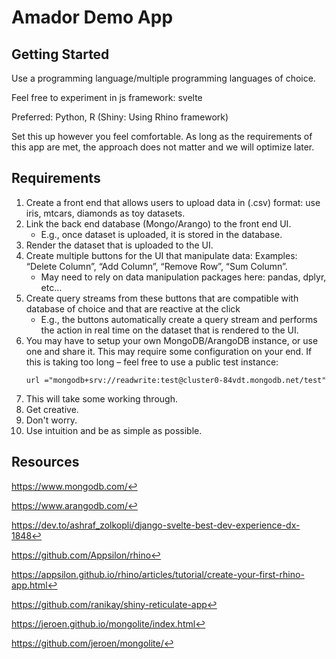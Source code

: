 # Amador Demo App

## Getting Started

Use a programming language/multiple programming languages of choice.

Feel free to experiment in js framework: svelte

Preferred: Python, R (Shiny: Using Rhino framework)

Set this up however you feel comfortable. As long as the requirements of this app are met, the approach does not matter and we will optimize later.

## Requirements

1.  Create a front end that allows users to upload data in (.csv) format: use iris, mtcars, diamonds as toy datasets.
2.  Link the back end database (Mongo/Arango) to the front end UI.
    -   E.g., once dataset is uploaded, it is stored in the database.
3.  Render the dataset that is uploaded to the UI.
4.  Create multiple buttons for the UI that manipulate data: Examples: “Delete Column”, “Add Column”, “Remove Row”, “Sum Column”.
    -   May need to rely on data manipulation packages here: pandas, dplyr, etc…
5.  Create query streams from these buttons that are compatible with database of choice and that are reactive at the click
    -   E.g., the buttons automatically create a query stream and performs the action in real time on the dataset that is rendered to the UI.
6.  You may have to setup your own MongoDB/ArangoDB instance, or use one and share it. This may require some configuration on your end. If this is taking too long – feel free to use a public test instance:
    ```
    url ="mongodb+srv://readwrite:test@cluster0-84vdt.mongodb.net/test"
    ```
7.  This will take some working through.
8.  Get creative.
9.  Don't worry.
10. Use intuition and be as simple as possible.

## Resources

https://www.mongodb.com/↩︎

https://www.arangodb.com/↩︎

https://dev.to/ashraf_zolkopli/django-svelte-best-dev-experience-dx-1848↩︎

https://github.com/Appsilon/rhino↩︎

https://appsilon.github.io/rhino/articles/tutorial/create-your-first-rhino-app.html↩︎

https://github.com/ranikay/shiny-reticulate-app↩︎

https://jeroen.github.io/mongolite/index.html↩︎

https://github.com/jeroen/mongolite/↩︎